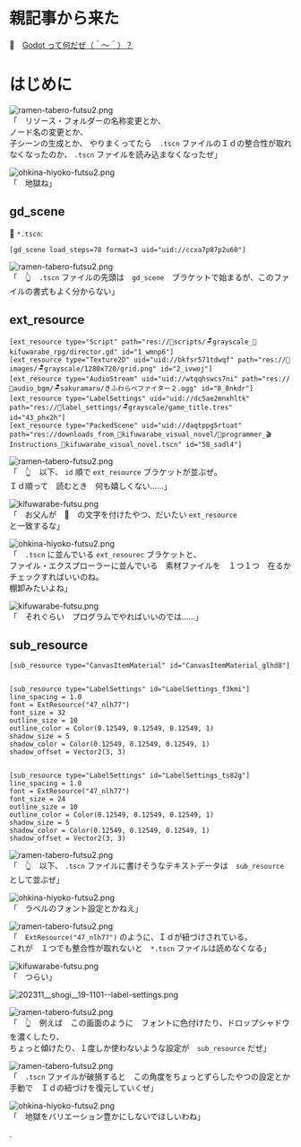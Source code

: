 # 親記事から来た

📖　[Godot って何だぜ（＾～＾）？](https://crieit.net/posts/Godot-65115761b6a17)  

# はじめに

![ramen-tabero-futsu2.png](https://crieit.now.sh/upload_images/d27ea8dcfad541918d9094b9aed83e7d61daf8532bbbe.png)  
「　リソース・フォルダーの名称変更とか、  
ノード名の変更とか、  
子シーンの生成とか、
やりまくってたら　`.tscn` ファイルのＩｄの整合性が取れなくなったのか、 `.tscn` ファイルを読み込まなくなったぜ」  

![ohkina-hiyoko-futsu2.png](https://crieit.now.sh/upload_images/96fb09724c3ce40ee0861a0fd1da563d61daf8a09d9bc.png)  
「　地獄ね」  

## gd_scene

📄 `*.tscn`:  

```tscn
[gd_scene load_steps=78 format=3 uid="uid://ccxa7p87p2u60"]
```

![ramen-tabero-futsu2.png](https://crieit.now.sh/upload_images/d27ea8dcfad541918d9094b9aed83e7d61daf8532bbbe.png)  
「　👆　`.tscn` ファイルの先頭は　`gd_scene`　ブラケットで始まるが、このファイルの書式もよく分からない」  

## ext_resource

```tscn
[ext_resource type="Script" path="res://🍋scripts/🪑grayscale_🍉kifuwarabe_rpg/director.gd" id="1_wmnp6"]
[ext_resource type="Texture2D" uid="uid://bkfsr571tdwqf" path="res://🍋images/🪑grayscale/1280x720/grid.png" id="2_ivwoj"]
[ext_resource type="AudioStream" uid="uid://wtqqhswcs7ni" path="res://🍋audio_bgm/🪑sakuramaru/きふわらべファイター２.ogg" id="8_8nkdr"]
[ext_resource type="LabelSettings" uid="uid://dc5ae2mnxhltk" path="res://🍋label_settings/🪑grayscale/game_title.tres" id="43_phx2h"]
[ext_resource type="PackedScene" uid="uid://daqtppg5rtuat" path="res://downloads_from_🍉kifuwarabe_visual_novel/📂programmer_🎬Instructions_🍉kifuwarabe_visual_novel.tscn" id="58_sadl4"]
```

![ramen-tabero-futsu2.png](https://crieit.now.sh/upload_images/d27ea8dcfad541918d9094b9aed83e7d61daf8532bbbe.png)  
「　👆　以下、 `id` 順で `ext_resource` ブラケットが並ぶぜ。  
Ｉｄ順って　読むとき　何も嬉しくない……」  

![kifuwarabe-futsu.png](https://crieit.now.sh/upload_images/beaf94b260ae2602ca8cf7f5bbc769c261daf8686dbda.png)  
「　お父んが　🍋　の文字を付けたやつ、だいたい `ext_resource` と一致するな」  

![ohkina-hiyoko-futsu2.png](https://crieit.now.sh/upload_images/96fb09724c3ce40ee0861a0fd1da563d61daf8a09d9bc.png)  
「　`.tscn` に並んでいる `ext_resourec` ブラケットと、  
ファイル・エクスプローラーに並んでいる　素材ファイルを　１つ１つ　在るかチェックすればいいのね。  
棚卸みたいよね」  

![kifuwarabe-futsu.png](https://crieit.now.sh/upload_images/beaf94b260ae2602ca8cf7f5bbc769c261daf8686dbda.png)  
「　それぐらい　プログラムでやればいいのでは……」  

## sub_resource

```tscn
[sub_resource type="CanvasItemMaterial" id="CanvasItemMaterial_glhd8"]


[sub_resource type="LabelSettings" id="LabelSettings_f3kmi"]
line_spacing = 1.0
font = ExtResource("47_nlh77")
font_size = 32
outline_size = 10
outline_color = Color(0.12549, 0.12549, 0.12549, 1)
shadow_size = 5
shadow_color = Color(0.12549, 0.12549, 0.12549, 1)
shadow_offset = Vector2(3, 3)


[sub_resource type="LabelSettings" id="LabelSettings_ts82g"]
line_spacing = 1.0
font = ExtResource("47_nlh77")
font_size = 24
outline_size = 10
outline_color = Color(0.12549, 0.12549, 0.12549, 1)
shadow_size = 5
shadow_color = Color(0.12549, 0.12549, 0.12549, 1)
shadow_offset = Vector2(3, 3)
```

![ramen-tabero-futsu2.png](https://crieit.now.sh/upload_images/d27ea8dcfad541918d9094b9aed83e7d61daf8532bbbe.png)  
「　👆　以下、 `.tscn` ファイルに書けそうなテキストデータは　`sub_resource`　として並ぶぜ」  

![ohkina-hiyoko-futsu2.png](https://crieit.now.sh/upload_images/96fb09724c3ce40ee0861a0fd1da563d61daf8a09d9bc.png)  
「　ラベルのフォント設定とかねえ」  

![ramen-tabero-futsu2.png](https://crieit.now.sh/upload_images/d27ea8dcfad541918d9094b9aed83e7d61daf8532bbbe.png)  
「　`ExtResource("47_nlh77")` のように、Ｉｄが紐づけされている。  
これが　１つでも整合性が取れないと　`*.tscn` ファイルは読めなくなる」  

![kifuwarabe-futsu.png](https://crieit.now.sh/upload_images/beaf94b260ae2602ca8cf7f5bbc769c261daf8686dbda.png)  
「　つらい」  

![202311__shogi__19-1101--label-settings.png](https://crieit.now.sh/upload_images/24e63e9bbb39ffd652fb74d9503853ef65596cc3d0288.png)  

![ramen-tabero-futsu2.png](https://crieit.now.sh/upload_images/d27ea8dcfad541918d9094b9aed83e7d61daf8532bbbe.png)  
「　👆　例えば　この画面のように　フォントに色付けたり、ドロップシャドウを濃くしたり、  
ちょっと傾けたり、１度しか使わないような設定が　`sub_resource` だぜ」  

![ramen-tabero-futsu2.png](https://crieit.now.sh/upload_images/d27ea8dcfad541918d9094b9aed83e7d61daf8532bbbe.png)  
「　`.tscn` ファイルが破損すると　この角度をちょっとずらしたやつの設定とか  
手動で　Ｉｄの紐づけを復元していくぜ」  

![ohkina-hiyoko-futsu2.png](https://crieit.now.sh/upload_images/96fb09724c3ce40ee0861a0fd1da563d61daf8a09d9bc.png)  
「　地獄をバリエーション豊かにしないでほしいわね」  

.